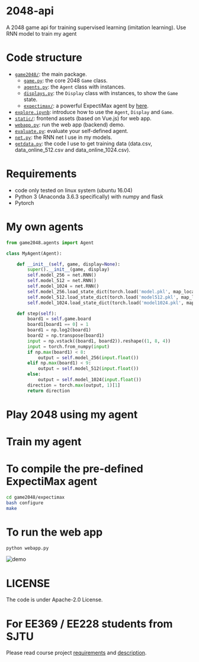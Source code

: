 # 2048-api
A 2048 game api for training supervised learning (imitation learning). Use RNN model to train my agent

# Code structure
* [`game2048/`](game2048/): the main package.
    * [`game.py`](game2048/game.py): the core 2048 `Game` class.
    * [`agents.py`](game2048/agents.py): the `Agent` class with instances.  
    * [`displays.py`](game2048/displays.py): the `Display` class with instances, to show the `Game` state.
    * [`expectimax/`](game2048/expectimax): a powerful ExpectiMax agent by [here](https://github.com/nneonneo/2048-ai).
* [`explore.ipynb`](explore.ipynb): introduce how to use the `Agent`, `Display` and `Game`.
* [`static/`](static/): frontend assets (based on Vue.js) for web app.
* [`webapp.py`](webapp.py): run the web app (backend) demo.
* [`evaluate.py`](evaluate.py): evaluate your self-defined agent.
* [`net.py`](net.py): the RNN net I use in my models.
* [`getdata.py`](getdata.py): the code I use to get training data (data.csv, data_online_512.csv and data_online_1024.csv). 

# Requirements
* code only tested on linux system (ubuntu 16.04)
* Python 3 (Anaconda 3.6.3 specifically) with numpy and flask
* Pytorch

# My own agents
```python
from game2048.agents import Agent

class MyAgent(Agent):

    def __init__(self, game, display=None):
        super().__init__(game, display)
        self.model_256 = net.RNN()
        self.model_512 = net.RNN()
        self.model_1024 = net.RNN()
        self.model_256.load_state_dict(torch.load('model.pkl', map_location=torch.device('cpu')))
        self.model_512.load_state_dict(torch.load('model512.pkl', map_location=torch.device('cpu')))
        self.model_1024.load_state_dict(torch.load('model1024.pkl', map_location=torch.device('cpu')))

    def step(self):
        board1 = self.game.board
        board1[board1 == 0] = 1
        board1 = np.log2(board1)
        board2 = np.transpose(board1)
        input = np.vstack((board1, board2)).reshape((1, 8, 4))
        input = torch.from_numpy(input)
        if np.max(board1) < 8:
            output = self.model_256(input.float())
        elif np.max(board1) < 9:
            output = self.model_512(input.float())
        else:
            output = self.model_1024(input.float())
        direction = torch.max(output, 1)[1]
        return direction

```
# Play 2048 using my agent

# Train my agent

# To compile the pre-defined ExpectiMax agent

```bash
cd game2048/expectimax
bash configure
make
```

# To run the web app
```bash
python webapp.py
```
![demo](preview2048.gif)

# LICENSE
The code is under Apache-2.0 License.

# For EE369 / EE228 students from SJTU
Please read course project [requirements](EE369.md) and [description](https://docs.qq.com/slide/DS05hVGVFY1BuRVp5). 
